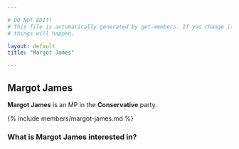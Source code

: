 ```yaml
---

# DO NOT EDIT!
# This file is automatically generated by get-members. If you change it, bad
# things will happen.

layout: default
title: "Margot James"

---
```


## Margot James

**Margot James** is an MP in the **Conservative** party.

{% include members/margot-james.md %}

### What is Margot James interested in?


